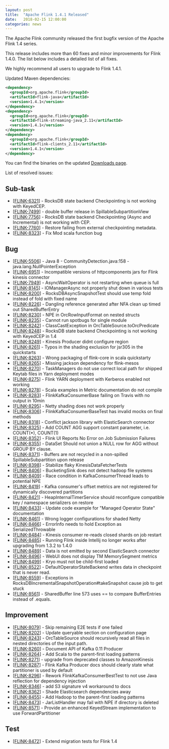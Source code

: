 ```yaml
---
layout: post
title:  "Apache Flink 1.4.1 Released"
date:   2018-02-15 12:00:00
categories: news
---
```


The Apache Flink community released the first bugfix version of the Apache Flink 1.4 series.

This release includes more than 60 fixes and minor improvements for Flink 1.4.0. The list below includes a detailed list of all fixes.

We highly recommend all users to upgrade to Flink 1.4.1.

Updated Maven dependencies:

```xml
<dependency>
  <groupId>org.apache.flink</groupId>
  <artifactId>flink-java</artifactId>
  <version>1.4.1</version>
</dependency>
<dependency>
  <groupId>org.apache.flink</groupId>
  <artifactId>flink-streaming-java_2.11</artifactId>
  <version>1.4.1</version>
</dependency>
<dependency>
  <groupId>org.apache.flink</groupId>
  <artifactId>flink-clients_2.11</artifactId>
  <version>1.4.1</version>
</dependency>
```

You can find the binaries on the updated [Downloads page](http://flink.apache.org/downloads.html).

List of resolved issues:

<h2>        Sub-task
</h2>
<ul>
<li>[<a href='https://issues.apache.org/jira/browse/FLINK-6321'>FLINK-6321</a>] -         RocksDB state backend Checkpointing is not working with KeyedCEP.
</li>
<li>[<a href='https://issues.apache.org/jira/browse/FLINK-7499'>FLINK-7499</a>] -         double buffer release in SpillableSubpartitionView
</li>
<li>[<a href='https://issues.apache.org/jira/browse/FLINK-7756'>FLINK-7756</a>] -         RocksDB state backend Checkpointing (Async and Incremental)  is not working with CEP.
</li>
<li>[<a href='https://issues.apache.org/jira/browse/FLINK-7760'>FLINK-7760</a>] -         Restore failing from external checkpointing metadata.
</li>
<li>[<a href='https://issues.apache.org/jira/browse/FLINK-8323'>FLINK-8323</a>] -         Fix Mod scala function bug
</li>
</ul>
        
<h2>        Bug
</h2>
<ul>
<li>[<a href='https://issues.apache.org/jira/browse/FLINK-5506'>FLINK-5506</a>] -         Java 8 - CommunityDetection.java:158 - java.lang.NullPointerException
</li>
<li>[<a href='https://issues.apache.org/jira/browse/FLINK-6951'>FLINK-6951</a>] -         Incompatible versions of httpcomponents jars for Flink kinesis connector
</li>
<li>[<a href='https://issues.apache.org/jira/browse/FLINK-7949'>FLINK-7949</a>] -         AsyncWaitOperator is not restarting when queue is full
</li>
<li>[<a href='https://issues.apache.org/jira/browse/FLINK-8145'>FLINK-8145</a>] -         IOManagerAsync not properly shut down in various tests
</li>
<li>[<a href='https://issues.apache.org/jira/browse/FLINK-8200'>FLINK-8200</a>] -         RocksDBAsyncSnapshotTest should use temp fold instead of fold with fixed name
</li>
<li>[<a href='https://issues.apache.org/jira/browse/FLINK-8226'>FLINK-8226</a>] -         Dangling reference generated after NFA clean up timed out SharedBufferEntry
</li>
<li>[<a href='https://issues.apache.org/jira/browse/FLINK-8230'>FLINK-8230</a>] -         NPE in OrcRowInputFormat on nested structs
</li>
<li>[<a href='https://issues.apache.org/jira/browse/FLINK-8235'>FLINK-8235</a>] -         Cannot run spotbugs for single module
</li>
<li>[<a href='https://issues.apache.org/jira/browse/FLINK-8242'>FLINK-8242</a>] -         ClassCastException in OrcTableSource.toOrcPredicate
</li>
<li>[<a href='https://issues.apache.org/jira/browse/FLINK-8248'>FLINK-8248</a>] -         RocksDB state backend Checkpointing is not working with KeyedCEP in 1.4
</li>
<li>[<a href='https://issues.apache.org/jira/browse/FLINK-8249'>FLINK-8249</a>] -         Kinesis Producer didnt configure region
</li>
<li>[<a href='https://issues.apache.org/jira/browse/FLINK-8261'>FLINK-8261</a>] -         Typos in the shading exclusion for jsr305 in the quickstarts
</li>
<li>[<a href='https://issues.apache.org/jira/browse/FLINK-8263'>FLINK-8263</a>] -         Wrong packaging of flink-core in scala quickstarty
</li>
<li>[<a href='https://issues.apache.org/jira/browse/FLINK-8265'>FLINK-8265</a>] -         Missing jackson dependency for flink-mesos
</li>
<li>[<a href='https://issues.apache.org/jira/browse/FLINK-8270'>FLINK-8270</a>] -         TaskManagers do not use correct local path for shipped Keytab files in Yarn deployment modes
</li>
<li>[<a href='https://issues.apache.org/jira/browse/FLINK-8275'>FLINK-8275</a>] -         Flink YARN deployment with Kerberos enabled not working 
</li>
<li>[<a href='https://issues.apache.org/jira/browse/FLINK-8278'>FLINK-8278</a>] -         Scala examples in Metric documentation do not compile
</li>
<li>[<a href='https://issues.apache.org/jira/browse/FLINK-8283'>FLINK-8283</a>] -         FlinkKafkaConsumerBase failing on Travis with no output in 10min
</li>
<li>[<a href='https://issues.apache.org/jira/browse/FLINK-8295'>FLINK-8295</a>] -         Netty shading does not work properly
</li>
<li>[<a href='https://issues.apache.org/jira/browse/FLINK-8306'>FLINK-8306</a>] -         FlinkKafkaConsumerBaseTest has invalid mocks on final methods
</li>
<li>[<a href='https://issues.apache.org/jira/browse/FLINK-8318'>FLINK-8318</a>] -         Conflict jackson library with ElasticSearch connector
</li>
<li>[<a href='https://issues.apache.org/jira/browse/FLINK-8325'>FLINK-8325</a>] -         Add COUNT AGG support constant parameter, i.e. COUNT(*), COUNT(1) 
</li>
<li>[<a href='https://issues.apache.org/jira/browse/FLINK-8352'>FLINK-8352</a>] -         Flink UI Reports No Error on Job Submission Failures
</li>
<li>[<a href='https://issues.apache.org/jira/browse/FLINK-8355'>FLINK-8355</a>] -         DataSet Should not union a NULL row for AGG without GROUP BY clause.
</li>
<li>[<a href='https://issues.apache.org/jira/browse/FLINK-8371'>FLINK-8371</a>] -         Buffers are not recycled in a non-spilled SpillableSubpartition upon release
</li>
<li>[<a href='https://issues.apache.org/jira/browse/FLINK-8398'>FLINK-8398</a>] -         Stabilize flaky KinesisDataFetcherTests
</li>
<li>[<a href='https://issues.apache.org/jira/browse/FLINK-8406'>FLINK-8406</a>] -         BucketingSink does not detect hadoop file systems
</li>
<li>[<a href='https://issues.apache.org/jira/browse/FLINK-8409'>FLINK-8409</a>] -         Race condition in KafkaConsumerThread leads to potential NPE
</li>
<li>[<a href='https://issues.apache.org/jira/browse/FLINK-8419'>FLINK-8419</a>] -         Kafka consumer&#39;s offset metrics are not registered for dynamically discovered partitions
</li>
<li>[<a href='https://issues.apache.org/jira/browse/FLINK-8421'>FLINK-8421</a>] -         HeapInternalTimerService should reconfigure compatible key / namespace serializers on restore
</li>
<li>[<a href='https://issues.apache.org/jira/browse/FLINK-8433'>FLINK-8433</a>] -         Update code example for &quot;Managed Operator State&quot; documentation
</li>
<li>[<a href='https://issues.apache.org/jira/browse/FLINK-8461'>FLINK-8461</a>] -         Wrong logger configurations for shaded Netty
</li>
<li>[<a href='https://issues.apache.org/jira/browse/FLINK-8466'>FLINK-8466</a>] -         ErrorInfo needs to hold Exception as SerializedThrowable
</li>
<li>[<a href='https://issues.apache.org/jira/browse/FLINK-8484'>FLINK-8484</a>] -         Kinesis consumer re-reads closed shards on job restart
</li>
<li>[<a href='https://issues.apache.org/jira/browse/FLINK-8485'>FLINK-8485</a>] -         Running Flink inside Intellij no longer works after upgrading from 1.3.2 to 1.4.0
</li>
<li>[<a href='https://issues.apache.org/jira/browse/FLINK-8489'>FLINK-8489</a>] -         Data is not emitted by second ElasticSearch connector
</li>
<li>[<a href='https://issues.apache.org/jira/browse/FLINK-8496'>FLINK-8496</a>] -         WebUI does not display TM MemorySegment metrics
</li>
<li>[<a href='https://issues.apache.org/jira/browse/FLINK-8499'>FLINK-8499</a>] -         Kryo must not be child-first loaded
</li>
<li>[<a href='https://issues.apache.org/jira/browse/FLINK-8522'>FLINK-8522</a>] -         DefaultOperatorStateBackend writes data in checkpoint that is never read.
</li>
<li>[<a href='https://issues.apache.org/jira/browse/FLINK-8559'>FLINK-8559</a>] -         Exceptions in RocksDBIncrementalSnapshotOperation#takeSnapshot cause job to get stuck
</li>
<li>[<a href='https://issues.apache.org/jira/browse/FLINK-8561'>FLINK-8561</a>] -         SharedBuffer line 573 uses == to compare BufferEntries instead of .equals.
</li>
</ul>
                
<h2>        Improvement
</h2>
<ul>
<li>[<a href='https://issues.apache.org/jira/browse/FLINK-8079'>FLINK-8079</a>] -         Skip remaining E2E tests if one failed
</li>
<li>[<a href='https://issues.apache.org/jira/browse/FLINK-8202'>FLINK-8202</a>] -         Update queryable section on configuration page
</li>
<li>[<a href='https://issues.apache.org/jira/browse/FLINK-8243'>FLINK-8243</a>] -         OrcTableSource should recursively read all files in nested directories of the input path.
</li>
<li>[<a href='https://issues.apache.org/jira/browse/FLINK-8260'>FLINK-8260</a>] -         Document API of Kafka 0.11 Producer
</li>
<li>[<a href='https://issues.apache.org/jira/browse/FLINK-8264'>FLINK-8264</a>] -         Add Scala to the parent-first loading patterns
</li>
<li>[<a href='https://issues.apache.org/jira/browse/FLINK-8271'>FLINK-8271</a>] -         upgrade from deprecated classes to AmazonKinesis
</li>
<li>[<a href='https://issues.apache.org/jira/browse/FLINK-8287'>FLINK-8287</a>] -         Flink Kafka Producer docs should clearly state what partitioner is used by default
</li>
<li>[<a href='https://issues.apache.org/jira/browse/FLINK-8296'>FLINK-8296</a>] -         Rework FlinkKafkaConsumerBestTest to not use Java reflection for dependency injection
</li>
<li>[<a href='https://issues.apache.org/jira/browse/FLINK-8346'>FLINK-8346</a>] -         add S3 signature v4 workaround to docs
</li>
<li>[<a href='https://issues.apache.org/jira/browse/FLINK-8362'>FLINK-8362</a>] -         Shade Elasticsearch dependencies away
</li>
<li>[<a href='https://issues.apache.org/jira/browse/FLINK-8455'>FLINK-8455</a>] -         Add Hadoop to the parent-first loading patterns
</li>
<li>[<a href='https://issues.apache.org/jira/browse/FLINK-8473'>FLINK-8473</a>] -         JarListHandler may fail with NPE if directory is deleted
</li>
<li>[<a href='https://issues.apache.org/jira/browse/FLINK-8571'>FLINK-8571</a>] -         Provide an enhanced KeyedStream implementation to use ForwardPartitioner
</li>
</ul>
    
<h2>        Test
</h2>
<ul>
<li>[<a href='https://issues.apache.org/jira/browse/FLINK-8472'>FLINK-8472</a>] -         Extend migration tests for Flink 1.4
</li>
</ul>
